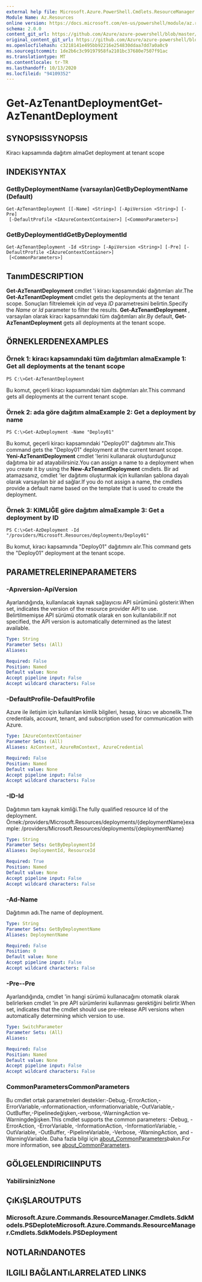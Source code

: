 ```yaml
---
external help file: Microsoft.Azure.PowerShell.Cmdlets.ResourceManager.dll-Help.xml
Module Name: Az.Resources
online version: https://docs.microsoft.com/en-us/powershell/module/az.resources/get-aztenantdeployment
schema: 2.0.0
content_git_url: https://github.com/Azure/azure-powershell/blob/master/src/Resources/Resources/help/Get-AzTenantDeployment.md
original_content_git_url: https://github.com/Azure/azure-powershell/blob/master/src/Resources/Resources/help/Get-AzTenantDeployment.md
ms.openlocfilehash: c3218141e495bb92216e254830ddaa7dd7a0a0c9
ms.sourcegitcommit: 1de2b6c3c99197958fa2101bc37680e7507f91ac
ms.translationtype: MT
ms.contentlocale: tr-TR
ms.lasthandoff: 10/13/2020
ms.locfileid: "94109352"
---
```

# <span data-ttu-id="803d3-101">Get-AzTenantDeployment</span><span class="sxs-lookup"><span data-stu-id="803d3-101">Get-AzTenantDeployment</span></span>

## <span data-ttu-id="803d3-102">SYNOPSIS</span><span class="sxs-lookup"><span data-stu-id="803d3-102">SYNOPSIS</span></span>
<span data-ttu-id="803d3-103">Kiracı kapsamında dağıtım alma</span><span class="sxs-lookup"><span data-stu-id="803d3-103">Get deployment at tenant scope</span></span>

## <span data-ttu-id="803d3-104">INDEKI</span><span class="sxs-lookup"><span data-stu-id="803d3-104">SYNTAX</span></span>

### <span data-ttu-id="803d3-105">GetByDeploymentName (varsayılan)</span><span class="sxs-lookup"><span data-stu-id="803d3-105">GetByDeploymentName (Default)</span></span>
```
Get-AzTenantDeployment [[-Name] <String>] [-ApiVersion <String>] [-Pre]
 [-DefaultProfile <IAzureContextContainer>] [<CommonParameters>]
```

### <span data-ttu-id="803d3-106">GetByDeploymentId</span><span class="sxs-lookup"><span data-stu-id="803d3-106">GetByDeploymentId</span></span>
```
Get-AzTenantDeployment -Id <String> [-ApiVersion <String>] [-Pre] [-DefaultProfile <IAzureContextContainer>]
 [<CommonParameters>]
```

## <span data-ttu-id="803d3-107">Tanım</span><span class="sxs-lookup"><span data-stu-id="803d3-107">DESCRIPTION</span></span>
<span data-ttu-id="803d3-108">**Get-AzTenantDeployment** cmdlet 'i kiracı kapsamındaki dağıtımları alır.</span><span class="sxs-lookup"><span data-stu-id="803d3-108">The **Get-AzTenantDeployment** cmdlet gets the deployments at the tenant scope.</span></span>
<span data-ttu-id="803d3-109">Sonuçları filtrelemek için *ad* veya *ID* parametresini belirtin.</span><span class="sxs-lookup"><span data-stu-id="803d3-109">Specify the *Name* or *Id* parameter to filter the results.</span></span>
<span data-ttu-id="803d3-110">**Get-AzTenantDeployment** , varsayılan olarak kiracı kapsamındaki tüm dağıtımları alır.</span><span class="sxs-lookup"><span data-stu-id="803d3-110">By default, **Get-AzTenantDeployment** gets all deployments at the tenant scope.</span></span>

## <span data-ttu-id="803d3-111">ÖRNEKLERDEN</span><span class="sxs-lookup"><span data-stu-id="803d3-111">EXAMPLES</span></span>

### <span data-ttu-id="803d3-112">Örnek 1: kiracı kapsamındaki tüm dağıtımları alma</span><span class="sxs-lookup"><span data-stu-id="803d3-112">Example 1: Get all deployments at the tenant scope</span></span>
```
PS C:\>Get-AzTenantDeployment
```

<span data-ttu-id="803d3-113">Bu komut, geçerli kiracı kapsamındaki tüm dağıtımları alır.</span><span class="sxs-lookup"><span data-stu-id="803d3-113">This command gets all deployments at the current tenant scope.</span></span>

### <span data-ttu-id="803d3-114">Örnek 2: ada göre dağıtım alma</span><span class="sxs-lookup"><span data-stu-id="803d3-114">Example 2: Get a deployment by name</span></span>
```
PS C:\>Get-AzDeployment -Name "Deploy01"
```

<span data-ttu-id="803d3-115">Bu komut, geçerli kiracı kapsamındaki "Deploy01" dağıtımını alır.</span><span class="sxs-lookup"><span data-stu-id="803d3-115">This command gets the "Deploy01" deployment at the current tenant scope.</span></span>
<span data-ttu-id="803d3-116">**Yeni-AzTenantDeployment** cmdlet 'lerini kullanarak oluşturduğunuz dağıtıma bir ad atayabilirsiniz.</span><span class="sxs-lookup"><span data-stu-id="803d3-116">You can assign a name to a deployment when you create it by using the **New-AzTenantDeployment** cmdlets.</span></span>
<span data-ttu-id="803d3-117">Bir ad atamazsanız, cmdlet 'ler dağıtımı oluşturmak için kullanılan şablona dayalı olarak varsayılan bir ad sağlar.</span><span class="sxs-lookup"><span data-stu-id="803d3-117">If you do not assign a name, the cmdlets provide a default name based on the template that is used to create the deployment.</span></span>

### <span data-ttu-id="803d3-118">Örnek 3: KIMLIĞE göre dağıtım alma</span><span class="sxs-lookup"><span data-stu-id="803d3-118">Example 3: Get a deployment by ID</span></span>
```
PS C:\>Get-AzDeployment -Id "/providers/Microsoft.Resources/deployments/Deploy01"
```

<span data-ttu-id="803d3-119">Bu komut, kiracı kapsamında "Deploy01" dağıtımını alır.</span><span class="sxs-lookup"><span data-stu-id="803d3-119">This command gets the "Deploy01" deployment at the tenant scope.</span></span>

## <span data-ttu-id="803d3-120">PARAMETRELERINE</span><span class="sxs-lookup"><span data-stu-id="803d3-120">PARAMETERS</span></span>

### <span data-ttu-id="803d3-121">-Apıversion</span><span class="sxs-lookup"><span data-stu-id="803d3-121">-ApiVersion</span></span>
<span data-ttu-id="803d3-122">Ayarlandığında, kullanılacak kaynak sağlayıcısı API sürümünü gösterir.</span><span class="sxs-lookup"><span data-stu-id="803d3-122">When set, indicates the version of the resource provider API to use.</span></span>
<span data-ttu-id="803d3-123">Belirtilmemişse API sürümü otomatik olarak en son kullanılabilir.</span><span class="sxs-lookup"><span data-stu-id="803d3-123">If not specified, the API version is automatically determined as the latest available.</span></span>

```yaml
Type: String
Parameter Sets: (All)
Aliases:

Required: False
Position: Named
Default value: None
Accept pipeline input: False
Accept wildcard characters: False
```

### <span data-ttu-id="803d3-124">-DefaultProfile</span><span class="sxs-lookup"><span data-stu-id="803d3-124">-DefaultProfile</span></span>
<span data-ttu-id="803d3-125">Azure ile iletişim için kullanılan kimlik bilgileri, hesap, kiracı ve abonelik.</span><span class="sxs-lookup"><span data-stu-id="803d3-125">The credentials, account, tenant, and subscription used for communication with Azure.</span></span>

```yaml
Type: IAzureContextContainer
Parameter Sets: (All)
Aliases: AzContext, AzureRmContext, AzureCredential

Required: False
Position: Named
Default value: None
Accept pipeline input: False
Accept wildcard characters: False
```

### <span data-ttu-id="803d3-126">-ID</span><span class="sxs-lookup"><span data-stu-id="803d3-126">-Id</span></span>
<span data-ttu-id="803d3-127">Dağıtımın tam kaynak kimliği.</span><span class="sxs-lookup"><span data-stu-id="803d3-127">The fully qualified resource Id of the deployment.</span></span>
<span data-ttu-id="803d3-128">Örnek:/providers/Microsoft.Resources/deployments/{deploymentName}</span><span class="sxs-lookup"><span data-stu-id="803d3-128">example: /providers/Microsoft.Resources/deployments/{deploymentName}</span></span>

```yaml
Type: String
Parameter Sets: GetByDeploymentId
Aliases: DeploymentId, ResourceId

Required: True
Position: Named
Default value: None
Accept pipeline input: False
Accept wildcard characters: False
```

### <span data-ttu-id="803d3-129">-Ad</span><span class="sxs-lookup"><span data-stu-id="803d3-129">-Name</span></span>
<span data-ttu-id="803d3-130">Dağıtımın adı.</span><span class="sxs-lookup"><span data-stu-id="803d3-130">The name of deployment.</span></span>

```yaml
Type: String
Parameter Sets: GetByDeploymentName
Aliases: DeploymentName

Required: False
Position: 0
Default value: None
Accept pipeline input: False
Accept wildcard characters: False
```

### <span data-ttu-id="803d3-131">-Pre-</span><span class="sxs-lookup"><span data-stu-id="803d3-131">-Pre</span></span>
<span data-ttu-id="803d3-132">Ayarlandığında, cmdlet 'in hangi sürümü kullanacağını otomatik olarak belirlerken cmdlet 'in pre API sürümlerini kullanması gerektiğini belirtir.</span><span class="sxs-lookup"><span data-stu-id="803d3-132">When set, indicates that the cmdlet should use pre-release API versions when automatically determining which version to use.</span></span>

```yaml
Type: SwitchParameter
Parameter Sets: (All)
Aliases:

Required: False
Position: Named
Default value: None
Accept pipeline input: False
Accept wildcard characters: False
```

### <span data-ttu-id="803d3-133">CommonParameters</span><span class="sxs-lookup"><span data-stu-id="803d3-133">CommonParameters</span></span>
<span data-ttu-id="803d3-134">Bu cmdlet ortak parametreleri destekler:-Debug,-ErrorAction,-ErrorVariable,-ınformationaction,-ınformationvariable,-OutVariable,-OutBuffer,-Pipelinedeğişken,-verbose,-WarningAction ve-Warningdeğişken.</span><span class="sxs-lookup"><span data-stu-id="803d3-134">This cmdlet supports the common parameters: -Debug, -ErrorAction, -ErrorVariable, -InformationAction, -InformationVariable, -OutVariable, -OutBuffer, -PipelineVariable, -Verbose, -WarningAction, and -WarningVariable.</span></span> <span data-ttu-id="803d3-135">Daha fazla bilgi için [about_CommonParameters](http://go.microsoft.com/fwlink/?LinkID=113216)bakın.</span><span class="sxs-lookup"><span data-stu-id="803d3-135">For more information, see [about_CommonParameters](http://go.microsoft.com/fwlink/?LinkID=113216).</span></span>

## <span data-ttu-id="803d3-136">GÖLGELENDIRICI</span><span class="sxs-lookup"><span data-stu-id="803d3-136">INPUTS</span></span>

### <span data-ttu-id="803d3-137">Yabilirsiniz</span><span class="sxs-lookup"><span data-stu-id="803d3-137">None</span></span>

## <span data-ttu-id="803d3-138">ÇıKıŞLAR</span><span class="sxs-lookup"><span data-stu-id="803d3-138">OUTPUTS</span></span>

### <span data-ttu-id="803d3-139">Microsoft.Azure.Commands.ResourceManager.Cmdlets.SdkModels.PSDeplote</span><span class="sxs-lookup"><span data-stu-id="803d3-139">Microsoft.Azure.Commands.ResourceManager.Cmdlets.SdkModels.PSDeployment</span></span>

## <span data-ttu-id="803d3-140">NOTLARıNDA</span><span class="sxs-lookup"><span data-stu-id="803d3-140">NOTES</span></span>

## <span data-ttu-id="803d3-141">ILGILI BAĞLANTıLAR</span><span class="sxs-lookup"><span data-stu-id="803d3-141">RELATED LINKS</span></span>
